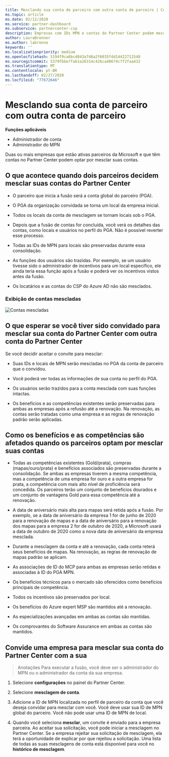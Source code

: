 ```yaml
---
title: Mesclando sua conta de parceiro com outra conta de parceiro | Centro de parceiros
ms.topic: article
ms.date: 02/12/2020
ms.service: partner-dashboard
ms.subservice: partnercenter-csp
description: Empresas com IDs MPN e contas do Partner Center podem mesclar suas contas.
author: LauraBrenner
ms.author: labrenne
keywords: ''
ms.localizationpriority: medium
ms.openlocfilehash: 5194f9ca6bcd843a748a2f6035fdd14422712548
ms.sourcegitcommit: 5379fbbe7fab1a26314c42bca40674c7f2faa432
ms.translationtype: MT
ms.contentlocale: pt-BR
ms.lasthandoff: 02/27/2020
ms.locfileid: "77672646"
---
```

# <a name="merging-your-partner-account-with-another-partner-account"></a>Mesclando sua conta de parceiro com outra conta de parceiro

**Funções aplicáveis**

- Administrador de conta
- Administrador do MPN

Duas ou mais empresas que estão ativas parceiros da Microsoft e que têm contas no Partner Center podem optar por mesclar suas contas. 

## <a name="what-happens-when-two-partners-decide-to-merge-their-partner-center-accounts"></a>O que acontece quando dois parceiros decidem mesclar suas contas do Partner Center

- O parceiro que inicia a fusão será a conta global do parceiro (PGA). 

- O PGA da organização convidada se torna um local da empresa inicial.  

- Todos os locais da conta de mesclagem se tornam locais sob o PGA. 

- Depois que a fusão de contas for concluída, você verá os detalhes das contas, como locais e usuários no perfil do PGA. Não é possível reverter esse processo. 

- Todas as IDs de MPN para locais são preservadas durante essa consolidação. 

- As funções dos usuários são trazidas. Por exemplo, se um usuário tivesse sido o administrador de incentivos para um local específico, ele ainda teria essa função após a fusão e poderá ver os incentivos vistos antes da fusão. 

- Os locatários e as contas do CSP do Azure AD não são mesclados.

### <a name="view-of-merged-accounts"></a>Exibição de contas mescladas

![Contas mescladas](images/AccountMerge_graphic.png)


## <a name="what-to-expect-if-you-have-been-invited-to-merge-your-partner-center-account-with-another-partner-center-account"></a>O que esperar se você tiver sido convidado para mesclar sua conta do Partner Center com outra conta do Partner Center

Se você decidir aceitar o convite para mesclar:

- Suas IDs e locais de MPN serão mescladas no PGA da conta de parceiro que o convidou. 

- Você poderá ver todas as informações de sua conta no perfil do PGA.

- Os usuários serão trazidos para a conta mesclada com suas funções intactas.

- Os benefícios e as competências existentes serão preservadas para ambas as empresas após a refusão até a renovação. Na renovação, as contas serão tratadas como uma empresa e as regras de renovação padrão serão aplicadas.  

## <a name="how-benefits-and-competencies-are-affected-when-partners-elect-to-merge-their-accounts"></a>Como os benefícios e as competências são afetados quando os parceiros optam por mesclar suas contas

- Todas as competências existentes (Gold/prata), compras (mapas/ouro/prata) e benefícios associados são preservadas durante a consolidação. Se ambas as empresas tiverem a mesma competência, mas a competência de uma empresa for ouro e a outra empresa for prata, a competência com mais alto nível de proficiência será concedida. Os parceiros terão um conjunto de benefícios dourados e um conjunto de vantagens Gold para essa competência até a renovação.

- A data de aniversário mais alta para mapas será retida após a fusão. Por exemplo, se a data de aniversário da empresa 1 for de junho de 2020 para a renovação de mapas e a data de aniversário para a renovação dos mapas para a empresa 2 for de outubro de 2020, a Microsoft usará a data de outubro de 2020 como a nova data de aniversário da empresa mesclada.

- Durante a mesclagem da conta e até a renovação, cada conta reterá seus benefícios de mapas. Na renovação, as regras de renovação de mapas padrão se aplicam.  

- As associações de ID do MCP para ambas as empresas serão retidas e associadas à ID do PGA MPN.

- Os benefícios técnicos para o mercado são oferecidos como benefícios principais de competência.  

- Todos os incentivos são preservados por local. 

- Os benefícios do Azure expert MSP são mantidos até a renovação. 

- As especializações avançadas em ambas as contas são mantidas. 

- Os comprovantes do Software Assurance em ambas as contas são mantidos.

## <a name="invite-a-company-to-merge-its-partner-center-account-with-yours"></a>Convide uma empresa para mesclar sua conta do Partner Center com a sua 

>Anotações Para executar a fusão, você deve ser o administrador do MPN ou o administrador da conta da sua empresa.

1. Selecione **configurações** no painel do Partner Center.

2. Selecione **mesclagem de conta**.

3. Adicione a ID de MPN localizada no perfil de parceiro da conta que você deseja convidar para mesclar com você. Você deve usar sua ID de MPN global do parceiro. Você não pode usar uma ID de MPN de local.

4. Quando você seleciona **mesclar**, um convite é enviado para a empresa parceira. Ao aceitar sua solicitação, você pode iniciar a mesclagem no Partner Center. Se a empresa rejeitar sua solicitação de mesclagem, ela terá a oportunidade de explicar por que rejeitou a solicitação. Uma lista de todas as suas mesclagens de conta está disponível para você no **histórico de mesclagem**.




